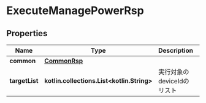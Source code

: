 
# ExecuteManagePowerRsp

## Properties
Name | Type | Description | Notes
------------ | ------------- | ------------- | -------------
**common** | [**CommonRsp**](CommonRsp.md) |  |  [optional]
**targetList** | **kotlin.collections.List&lt;kotlin.String&gt;** | 実行対象のdeviceIdのリスト |  [optional]



